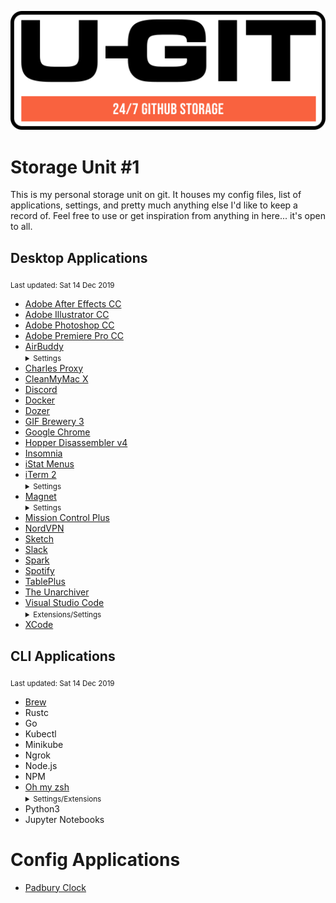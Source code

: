 <p align="center">
  <img src=".readme/logo.svg">
</p>

# Storage Unit #1
This is my personal storage unit on git. It houses my config files, list of applications, settings, and pretty much anything else I'd like to keep a record of. Feel free to use or get inspiration from anything in here... it's open to all.

## Desktop Applications
<sub>Last updated: Sat 14 Dec 2019</sub>
- [Adobe After Effects CC](https://www.adobe.com/ca/creativecloud.html)
- [Adobe Illustrator CC](https://www.adobe.com/ca/creativecloud.html)
- [Adobe Photoshop CC](https://www.adobe.com/ca/creativecloud.html)
- [Adobe Premiere Pro CC](https://www.adobe.com/ca/creativecloud.html)
- [AirBuddy](https://gumroad.com/l/airbuddy)
  <sub>
    <details>
      <summary>Settings</summary>
      <ul>
        <li>Battery Widget</li>
      </ul>
    </details>
  </sub>
- [Charles Proxy](https://www.charlesproxy.com/)
- [CleanMyMac X](https://macpaw.com/cleanmymac)
- [Discord](https://discordapp.com/)
- [Docker](https://www.docker.com/)
- [Dozer](https://dozermac.com/)
- [GIF Brewery 3](https://gfycat.com/gifbrewery)
- [Google Chrome](https://www.google.com/chrome/)
- [Hopper Disassembler v4](https://www.hopperapp.com/)
- [Insomnia](https://insomnia.rest/)
- [iStat Menus](https://bjango.com/mac/istatmenus)
- [iTerm 2](https://iterm2.com/)
  <sub>
    <details>
      <summary>Settings</summary>
      <h3>Preferences > Profiles > Keys
      <ul>
        <li>Left option: Esc+</li>
        <li>Key Mappings
          <ul>
            <li>opton+left-arrow -> <i>Esc Sequence: b</i></li>
            <li>opton+right-arrow -> <i>Esc Sequence: f</i></li>
            <li>opton+up-arrow -> <i>Hex Code: 0x01</i></li>
            <li>opton+down-arrow -> <i>Hex Code: 0x05</i></li>
          </ul>
        </li>
      </ul>
    </details>
  </sub>
- [Magnet](https://magnet.crowdcafe.com/)
  <sub>
    <details>
      <summary>Settings</summary>
      <ul>
        <li>Split up/down/left/right: <i>control+option+arrow</i></li>
        <li>Split top left/top right/bottom left/bottom right: <i>control+option+u/i/j/k</i></li>
      </ul>
    </details>
  </sub>
- [Mission Control Plus](https://fadel.io/MissionControlPlus)
- [NordVPN](https://nordvpn.com)
- [Sketch](https://www.sketch.com/)
- [Slack](https://www.slack.com/)
- [Spark](https://sparkmailapp.com/)
- [Spotify](https://www.spotify.com/)
- [TablePlus](https://tableplus.com/)
- [The Unarchiver](https://theunarchiver.com/)
- [Visual Studio Code](https://code.visualstudio.com/)
  <sub>
    <details>
      <summary>Extensions/Settings</summary>
      <h3>Extensions</h3>
      <ul>
        <li>Alphabetic sorter</li>
        <li>Andromeda</li>
        <li>C/C++</li>
        <li>Code Runner</li>
        <li>Docker</li>
        <li>DotENV</li>
        <li>ESLint</li>
        <li>Go</li>
        <li>Kubernetes</li>
        <li>LiveShare</li>
        <li>Python</li>
        <li>Remote Code</li>
        <li>Rust</li>
        <li>VSCode Icons</li>
        <li>YAML</li>
      </ul>
      <h3>Settings</h3>
      <ul>
        <li>
          Shortcut <i>View Terminal</i> set to <i>cmd+`</i> (may have to disable system prefs > keyboard > shortcuts > move focus to next window)
        </li>
      </ul>
      <br/>
    </details>
  </sub>
- [XCode](https://developer.apple.com/xcode/)

## CLI Applications
<sub>Last updated: Sat 14 Dec 2019</sub>
- [Brew](https://brew.sh/)
- Rustc
- Go
- Kubectl
- Minikube
- Ngrok
- Node.js
- NPM
- [Oh my zsh](https://github.com/ohmyzsh/ohmyzsh)
  <sub>
    <details>
      <summary>Settings/Extensions</summary>
      <ul>
        <li><a href="https://github.com/zsh-users/zsh-syntax-highlighting">Syntax Highlighting</a></li>
      </ul>
    </details>
  </sub>
- Python3
- Jupyter Notebooks

# Config Applications
- [Padbury Clock](https://padbury.app/)